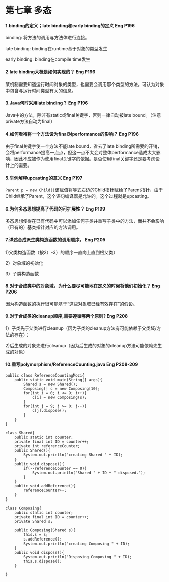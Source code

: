 第七章 多态
==============
#### 1.binding的定义；late binding和early binding的定义 Eng P196
binding: 将方法的调用与方法体进行连接。

late binding: binding在runtime基于对象的类型发生

early binding: binding在compile time发生
#### 2.late binding大概是如何实现的？ Eng P196
某机制需要知道运行时间对象的类型，也需要会调用那个类型的方法。可认为对象中包含与运行时间类型有关的信息。
#### 3.Java何时采用late binding？ Eng P196
Java中的方法，除非有static或final关键字，否则一律自动被late bound。（注意private方法自动为final）
#### 4.如何看待将一个方法设为final对performance的影响？ Eng P196
由于final关键字使一个方法不能late bound，省去了late binding所需要的开销，会将performance提高一点点，但这一点不太会对整体performance造成太大影响，因此不应被作为使用final关键字的依据。是否使用final关键字还是要考虑设计上的需要。
#### 5.举例解释upcasting的意义  Eng P197
 `Parent p = new Child()`该赋值将等式右边的Child指针赋给了Parent指针，由于Child继承了Parent，这个语句编译器是允许的。这个过程就是upcasting。
#### 6.为何多态思想提高了代码的可扩展性？  Eng P199
多态思想使得在已有代码中可以添加任何子类并重写子类中的方法，而并不会影响（已有的）基类指针对应的方法调用。
#### 7.详述合成派生类构造函数的调用顺序。  Eng P205 
1)父类构造函数（按2）-3）的顺序一直向上直到根父类）

2）对象域的初始化

3）子类构造函数
#### 8.对于合成类中的对象域，为什么要尽可能地在定义的时候将他们初始化？ Eng P206
因为构造函数的执行很可能基于“这些对象域已经有效存在”的假设。
#### 9.对于合成类的cleanup顺序,需要遵循哪两个原则? Eng P208
1）子类先于父类进行cleanup（因为子类的cleanup方法有可能依赖于父类域/方法的存在）；

2)后生成的对象先进行cleanup（因为后生成的对象的cleanup方法可能依赖先生成的对象）
#### 10.重写polymorphism/ReferenceCounting.java Eng P208-209
```
public class ReferenceCountingMozi{
	public static void main(String[] args){
		Shared s = new Shared();
		Composing[] c = new Composing[10];
		for(int i = 0; i <= 9; i++){
			c[i] = new Composing(s);
		}
		for(int j = 9; j >= 0; j--){
			c[j].dispose();
		}
	}
}

class Shared{
	public static int counter;
	private final int ID = counter++;
	private int referenceCounter;
	public Shared(){
		System.out.println("creating Shared " + ID);
	}
	public void dispose(){
		if(--referenceCounter == 0){
			System.out.println("Shared " + ID + " disposed.");
		}
	}	
	public void addReference(){
		referenceCounter++;
	}
}

class Composing{
	public static int counter;
	private final int ID = counter++;
	private Shared s;
	
	public Composing(Shared s){
		this.s = s;
		s.addReference();
		System.out.println("creating Composing " + ID);
	}
	public void dispose(){
		System.out.println("Disposing Composing " + ID);
		this.s.dispose();		
	}
	
}
```
